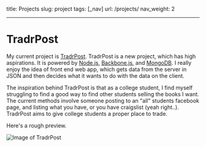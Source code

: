 title: Projects
slug: project
tags: [_nav]
url: /projects/
nav_weight: 2

---

TradrPost
====
My current project is [TradrPost][TradrPost]. TradrPost is a new project, which has high aspirations. It is powered by [Node.js][node], [Backbone.js][backbone], and [MongoDB][mongo]. I really enjoy the idea of front end web app, which gets data from the server in JSON and then decides what it wants to do with the data on the client.

The inspiration behind TradrPost is that as a college student, I find myself struggling to find a good way to find other students selling the books I want. The current methods involve someone posting to an "all" students facebook page, and listing what you have, or you have craigslist (yeah right..). TradrPost aims to give college students a proper place to trade.

Here's a rough preview.


![Image of TradrPost](/img/TradrPost.png)

[TradrPost]:http://github.com/ecnahc515/TradrPost/
[node]:http://nodejs.org
[backbone]:http://backbonejs.org
[mongo]:http://mongodb.org
